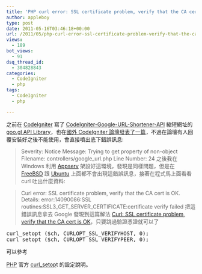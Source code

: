 ```yaml
---
title: 'PHP curl error: SSL certificate problem, verify that the CA cert is OK'
author: appleboy
type: post
date: 2011-05-16T03:46:18+00:00
url: /2011/05/php-curl-error-ssl-certificate-problem-verify-that-the-ca-cert-is-ok/
views:
  - 189
bot_views:
  - 91
dsq_thread_id:
  - 304828843
categories:
  - CodeIgniter
  - php
tags:
  - CodeIgniter
  - php

---
```

之前在 [CodeIgniter][1] 寫了 [CodeIgniter-Google-URL-Shortener-API][2] 縮短網址的 [goo.gl API Library][3]，也在[國外 CodeIgniter 論壇發表了一篇][4]，不過在論壇有人回覆安裝好之後不能使用，會直接噴出底下錯誤訊息: 

> Severity: Notice Message: Trying to get property of non-object Filename: controllers/google_url.php Line Number: 24 之後我在 Windows 利用 [Appserv][5] 架設好這環境，發現是同樣問題，但是在 [FreeBSD][6] 跟 [Ubuntu][7] 上面都不會出現這錯誤訊息，接著在程式馬上面看看 curl 吐出什麼資料: 

> Curl error: SSL certificate problem, verify that the CA cert is OK. Details: error:14090086:SSL routines:SSL3\_GET\_SERVER_CERTIFICATE:certificate verify failed 把這錯誤訊息拿去 Google 發現到這篇解法 [Curl: SSL certificate problem, verify that the CA cert is OK][8]，只要跳過驗證憑證就可以了 

<pre class="brush: php; title: ; notranslate" title="">curl_setopt ($ch, CURLOPT_SSL_VERIFYHOST, 0);
curl_setopt ($ch, CURLOPT_SSL_VERIFYPEER, 0);</pre> 可以參考 

[PHP][9] 官方 [curl_setop][10]t 的設定說明。

 [1]: http://www.codeigniter.org.tw/
 [2]: https://github.com/appleboy/CodeIgniter-Google-URL-Shortener-API
 [3]: http://code.google.com/intl/zh-TW/apis/urlshortener/overview.html
 [4]: http://codeigniter.com/forums/viewthread/181379/
 [5]: http://www.appservnetwork.com/
 [6]: http://www.FreeBSD.org
 [7]: http://www.ubuntu.com/
 [8]: http://ademar.name/blog/2006/04/curl-ssl-certificate-problem-v.html
 [9]: http://php.net
 [10]: http://php.net/manual/en/function.curl-setopt.php